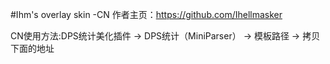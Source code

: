 #Ihm's overlay skin -CN
作者主页：https://github.com/Ihellmasker

CN使用方法:DPS统计美化插件 → DPS统计（MiniParser） → 模板路径 → 拷贝下面的地址

